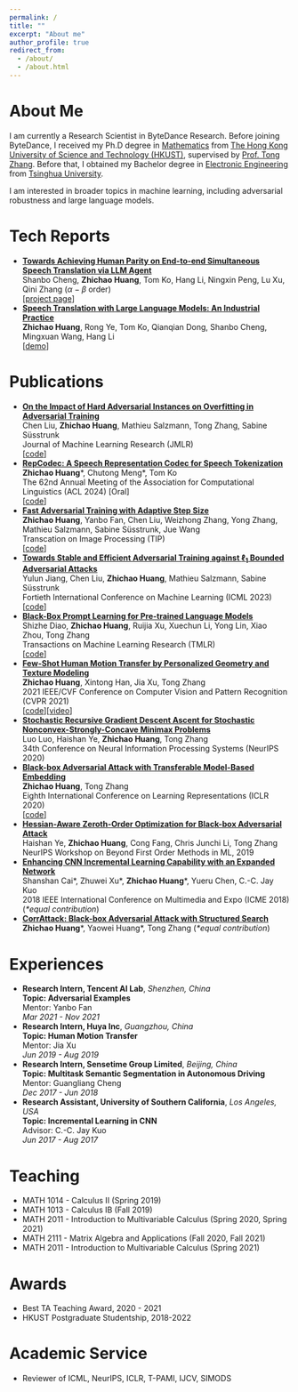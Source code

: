 ```yaml
---
permalink: /
title: ""
excerpt: "About me"
author_profile: true
redirect_from: 
  - /about/
  - /about.html
---
```


# About Me
I am currently a Research Scientist in ByteDance Research. Before joining ByteDance, I received my Ph.D degree in [Mathematics](https://www.math.hkust.edu.hk) from [The Hong Kong University of Science and Technology (HKUST)](https://hkust.edu.hk), supervised by [Prof. Tong Zhang](http://tongzhang-ml.org). Before that, I obtained my Bachelor degree in [Electronic Engineering](http://www.ee.tsinghua.edu.cn/) from [Tsinghua University](https://www.tsinghua.edu.cn/).

I am interested in broader topics in machine learning, including adversarial robustness and large language models.

# Tech Reports
- [**Towards Achieving Human Parity on End-to-end Simultaneous Speech Translation via LLM Agent**](https://arxiv.org/pdf/2407.21646)
  <br /> Shanbo Cheng, **Zhichao Huang**, Tom Ko, Hang Li, Ningxin Peng, Lu Xu, Qini Zhang ($\alpha-\beta$ order)
  <br /> [[project page](https://byteresearchcla.github.io/clasi/)]
- [**Speech Translation with Large Language Models: An Industrial Practice**](https://arxiv.org/pdf/2312.13585.pdf)
  <br /> **Zhichao Huang**, Rong Ye, Tom Ko, Qianqian Dong, Shanbo Cheng, Mingxuan Wang, Hang Li
  <br /> [[demo](https://speechtranslation.github.io/llm-st/)]

# Publications
- [**On the Impact of Hard Adversarial Instances on Overfitting in Adversarial Training**](https://www.jmlr.org/papers/volume25/22-0950/22-0950.pdf)
  <br />Chen Liu, **Zhichao Huang**, Mathieu Salzmann, Tong Zhang, Sabine Süsstrunk
  <br /> Journal of Machine Learning Research (JMLR)
  <br /> [[code](https://github.com/IVRL/RobustOverfit-HardInstance)]
- [**RepCodec: A Speech Representation Codec for Speech Tokenization**](https://arxiv.org/pdf/2309.00169.pdf)
  <br /> **Zhichao Huang**\*, Chutong Meng\*, Tom Ko
  <br /> The 62nd Annual Meeting of the Association for Computational Linguistics (ACL 2024) [Oral]
  <br /> [[code](https://github.com/mct10/RepCodec)]
- [**Fast Adversarial Training with Adaptive Step Size**](https://arxiv.org/pdf/2206.02417)
  <br /> **Zhichao Huang**, Yanbo Fan, Chen Liu, Weizhong Zhang, Yong Zhang, Mathieu Salzmann, Sabine Süsstrunk, Jue Wang
  <br /> Transcation on Image Processing (TIP)
  <br /> [[code](https://github.com/HuangZhiChao95/ATAS)]
- [**Towards Stable and Efficient Adversarial Training against $\ell_1$  Bounded Adversarial Attacks**](https://proceedings.mlr.press/v202/jiang23f/jiang23f.pdf)
  <br /> Yulun Jiang, Chen Liu, **Zhichao Huang**, Mathieu Salzmann, Sabine Süsstrunk
  <br /> Fortieth International Conference on Machine Learning (ICML 2023)
  <br /> [[code](https://github.com/IVRL/FastAdvL1)]
- [**Black-Box Prompt Learning for Pre-trained Language Models**](https://openreview.net/forum?id=IvsGP7xRvm)
  <br /> Shizhe Diao, **Zhichao Huang**, Ruijia Xu, Xuechun Li, Yong Lin, Xiao Zhou, Tong Zhang
  <br /> Transactions on Machine Learning Research (TMLR)
  <br /> [[code](https://github.com/shizhediao/Black-Box-Prompt-Learning)]
- [**Few-Shot Human Motion Transfer by Personalized Geometry and Texture Modeling**](https://arxiv.org/pdf/2103.14338)
  <br />**Zhichao Huang**, Xintong Han, Jia Xu, Tong Zhang
  <br />2021 IEEE/CVF Conference on Computer Vision and Pattern Recognition (CVPR 2021)
  <br />[[code](https://github.com/HuangZhiChao95/FewShotMotionTransfer)][[video](https://youtu.be/ZJ15X-sdKSU)]
- [**Stochastic Recursive Gradient Descent Ascent for Stochastic Nonconvex-Strongly-Concave Minimax Problems**](https://proceedings.neurips.cc/paper/2020/file/ecb47fbb07a752413640f82a945530f8-Paper.pdf)
  <br />Luo Luo, Haishan Ye, **Zhichao Huang**, Tong Zhang
  <br />34th Conference on Neural Information Processing Systems (NeurIPS 2020)
- [**Black-box Adversarial Attack with Transferable Model-Based Embedding**](https://openreview.net/pdf?id=SJxhNTNYwB)<br />**Zhichao Huang**, Tong Zhang
  <br />Eighth International Conference on Learning Representations (ICLR 2020)
  <br />[[code](https://github.com/TransEmbedBA/TREMBA)]
- [**Hessian-Aware Zeroth-Order Optimization for Black-box Adversarial Attack**](https://arxiv.org/pdf/1812.11377)
  <br />Haishan Ye, **Zhichao Huang**, Cong Fang, Chris Junchi Li, Tong Zhang
  <br />NeurIPS Workshop on Beyond First Order Methods in ML, 2019
- [**Enhancing CNN Incremental Learning Capability with an Expanded Network**](https://ieeexplore.ieee.org/abstract/document/8486457)
  <br />Shanshan Cai\*, Zhuwei Xu\*, **Zhichao Huang**\*, Yueru Chen, C.-C. Jay Kuo
  <br />2018 IEEE International Conference on Multimedia and Expo (ICME 2018) (*\*equal contribution*)
- [**CorrAttack: Black-box Adversarial Attack with Structured Search**](https://arxiv.org/pdf/2010.01250)
  <br />**Zhichao Huang**\*, Yaowei Huang\*, Tong Zhang  (*\*equal contribution*)

# Experiences
- **Research Intern, Tencent AI Lab**, *Shenzhen, China*
  <br />**Topic: Adversarial Examples**
  <br />Mentor: Yanbo Fan
  <br />*Mar 2021 - Nov 2021*
- **Research Intern, Huya Inc**, *Guangzhou, China*
  <br />**Topic: Human Motion Transfer**
  <br />Mentor: Jia Xu
  <br />*Jun 2019 - Aug 2019*
- **Research Intern, Sensetime Group Limited**, *Beijing, China*
  <br />**Topic: Multitask Semantic Segmentation in Autonomous Driving**
  <br />Mentor: Guangliang Cheng
  <br />*Dec 2017 - Jun 2018*
- **Research Assistant, University of Southern California**, *Los Angeles, USA*
  <br />**Topic: Incremental Learning in CNN**
  <br />Advisor: C.-C. Jay Kuo
  <br />*Jun 2017 - Aug 2017*

# Teaching 
- MATH 1014 - Calculus II (Spring 2019)
- MATH 1013 - Calculus IB (Fall 2019)
- MATH 2011 - Introduction to Multivariable Calculus (Spring 2020, Spring 2021)
- MATH 2111 - Matrix Algebra and Applications (Fall 2020, Fall 2021)
- MATH 2011 - Introduction to Multivariable Calculus (Spring 2021)

# Awards
- Best TA Teaching Award, 2020 - 2021
- HKUST Postgraduate Studentship, 2018-2022

# Academic Service
- Reviewer of ICML, NeurIPS, ICLR, T-PAMI, IJCV, SIMODS
